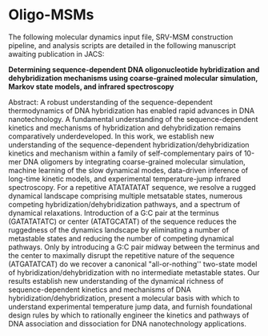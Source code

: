 # Oligo-MSMs

The following molecular dynamics input file, SRV-MSM construction pipeline, and analysis scripts are detailed in the following manuscript awaiting publication in JACS:

**Determining sequence-dependent DNA oligonucleotide hybridization and dehybridization mechanisms using coarse-grained molecular simulation, Markov state models, and infrared spectroscopy**

Abstract:
A robust understanding of the sequence-dependent thermodynamics of DNA hybridization has enabled rapid advances in DNA nanotechnology. A fundamental understanding of the sequence-dependent kinetics and mechanisms of hybridization and dehybridization remains comparatively underdeveloped. In this work, we establish new understanding of the sequence-dependent hybridization/dehybridization kinetics and mechanism within a family of self-complementary pairs of 10-mer DNA oligomers by integrating coarse-grained molecular simulation, machine learning of the slow dynamical modes, data-driven inference of long-time kinetic models, and experimental temperature-jump infrared spectroscopy. For a repetitive ATATATATAT sequence, we resolve a rugged dynamical landscape comprising multiple metsatable states, numerous competing hybridization/dehybridization pathways, and a spectrum of dynamical relaxations. Introduction of a G:C pair at the terminus (GATATATATC) or center (ATATGCATAT) of the sequence reduces the ruggedness of the dynamics landscape by eliminating a number of metastable states and reducing the number of competing dynamical pathways. Only by introducing a G:C pair midway between the terminus and the center to maximally disrupt the repetitive nature of the sequence (ATGATATCAT) do we recover a canonical "all-or-nothing'' two-state model of hybridization/dehybridization with no intermediate metastable states. Our results establish new understanding of the dynamical richness of sequence-dependent kinetics and mechanisms of DNA hybridization/dehybridization, present a molecular basis with which to understand experimental temperature jump data, and furnish foundational design rules by which to rationally engineer the kinetics and pathways of DNA association and dissociation for DNA nanotechnology applications.
